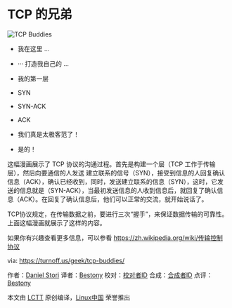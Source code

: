 TCP 的兄弟
===============

![TCP Buddies](https://turnoff.us/image/en/tcp.png)

- 我在这里 ...
- ··· 打造我自己的 ...
- 我的第一层


- SYN
- SYN-ACK


- ACK
- 我们真是太极客范了！
- 是的！

这幅漫画展示了 TCP 协议的沟通过程。首先是构建一个层（TCP 工作于传输层），然后向要通信的人发送 建立联系的信号（SYN），接受到信息的人回复确认信息（ACK），确认已经收到，同时，发送建立联系的信息（SYN），这时，它发送的信息就是（SYN-ACK），当最初发送信息的人收到信息后，就回复了确认信息（ACK）。在回复了确认信息后，他们可以正常的交流，就开始说话了。

TCP协议规定，在传输数据之前，要进行三次“握手”，来保证数据传输的可靠性。上面这幅漫画就展示了这样的内容。

如果你有兴趣查看更多信息，可以参看 https://zh.wikipedia.org/wiki/传输控制协议

via: https://turnoff.us/geek/tcp-buddies/

作者：[Daniel Stori][a]
译者：[Bestony](https://github.com/Bestony)
校对：[校对者ID](https://github.com/校对者ID)
合成：[合成者ID](https://github.com/合成者ID)
点评：[Bestony](https://github.com/Bestony)

本文由 [LCTT](https://github.com/LCTT/TranslateProject) 原创编译，[Linux中国](https://linux.cn/) 荣誉推出

[a]:http://turnoff.us/about/
